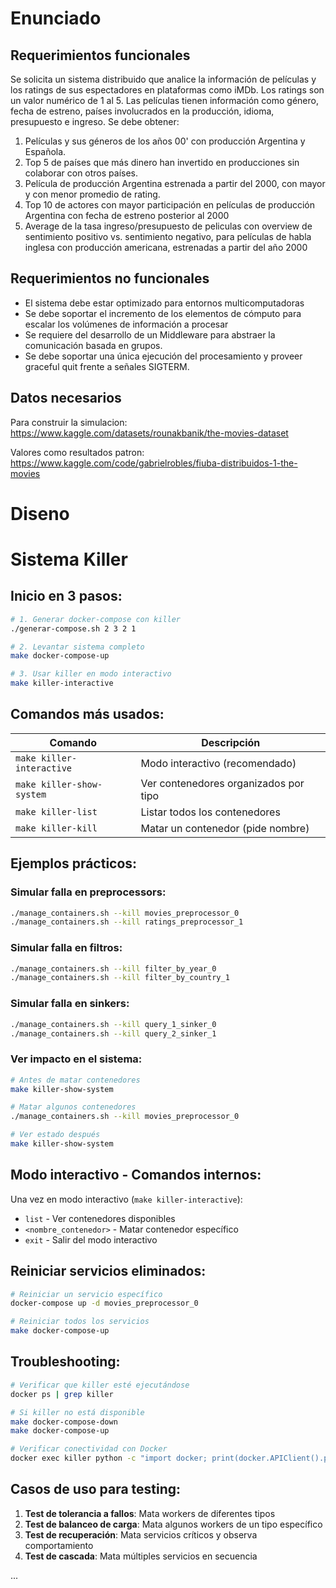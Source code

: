 # Enunciado

## Requerimientos funcionales

Se solicita un sistema distribuido que analice la información de películas y los ratings de sus espectadores en plataformas como iMDb.
Los ratings son un valor numérico de 1 al 5. Las películas tienen información como género, fecha de estreno, países involucrados en la producción, idioma, presupuesto e ingreso.
Se debe obtener:
1. Películas y sus géneros de los años 00' con producción Argentina y Española.
2. Top 5 de países que más dinero han invertido en producciones sin colaborar con otros países.
3. Película de producción Argentina estrenada a partir del 2000, con mayor y con menor promedio de rating.
4. Top 10 de actores con mayor participación en películas de producción Argentina con fecha de estreno posterior al 2000
5. Average de la tasa ingreso/presupuesto de peliculas con overview de sentimiento positivo vs. sentimiento negativo, para películas de habla inglesa con producción americana, estrenadas a partir del año 2000

## Requerimientos no funcionales

- El sistema debe estar optimizado para entornos multicomputadoras
- Se debe soportar el incremento de los elementos de cómputo para escalar los volúmenes de información a procesar
- Se requiere del desarrollo de un Middleware para abstraer la comunicación basada en grupos.
- Se debe soportar una única ejecución del procesamiento y proveer graceful quit frente a señales SIGTERM.

## Datos necesarios

Para construir la simulacion: https://www.kaggle.com/datasets/rounakbanik/the-movies-dataset

Valores como resultados patron: https://www.kaggle.com/code/gabrielrobles/fiuba-distribuidos-1-the-movies

# Diseno

# Sistema Killer

## Inicio en 3 pasos:

```bash
# 1. Generar docker-compose con killer
./generar-compose.sh 2 3 2 1

# 2. Levantar sistema completo
make docker-compose-up

# 3. Usar killer en modo interactivo
make killer-interactive
```

## Comandos más usados:

| Comando | Descripción |
|---------|-------------|
| `make killer-interactive` | Modo interactivo (recomendado) |
| `make killer-show-system` | Ver contenedores organizados por tipo |
| `make killer-list` | Listar todos los contenedores |
| `make killer-kill` | Matar un contenedor (pide nombre) |

## Ejemplos prácticos:

### Simular falla en preprocessors:
```bash
./manage_containers.sh --kill movies_preprocessor_0
./manage_containers.sh --kill ratings_preprocessor_1
```

### Simular falla en filtros:
```bash
./manage_containers.sh --kill filter_by_year_0
./manage_containers.sh --kill filter_by_country_1
```

### Simular falla en sinkers:
```bash
./manage_containers.sh --kill query_1_sinker_0
./manage_containers.sh --kill query_2_sinker_1
```

### Ver impacto en el sistema:
```bash
# Antes de matar contenedores
make killer-show-system

# Matar algunos contenedores
./manage_containers.sh --kill movies_preprocessor_0

# Ver estado después
make killer-show-system
```

## Modo interactivo - Comandos internos:

Una vez en modo interactivo (`make killer-interactive`):

- `list` - Ver contenedores disponibles
- `<nombre_contenedor>` - Matar contenedor específico
- `exit` - Salir del modo interactivo

## Reiniciar servicios eliminados:

```bash
# Reiniciar un servicio específico
docker-compose up -d movies_preprocessor_0

# Reiniciar todos los servicios
make docker-compose-up
```

## Troubleshooting:

```bash
# Verificar que killer esté ejecutándose
docker ps | grep killer

# Si killer no está disponible
make docker-compose-down
make docker-compose-up

# Verificar conectividad con Docker
docker exec killer python -c "import docker; print(docker.APIClient().ping())"
```

## Casos de uso para testing:

1. **Test de tolerancia a fallos**: Mata workers de diferentes tipos
2. **Test de balanceo de carga**: Mata algunos workers de un tipo específico
3. **Test de recuperación**: Mata servicios críticos y observa comportamiento
4. **Test de cascada**: Mata múltiples servicios en secuencia

...